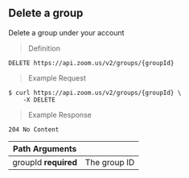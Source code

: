 ## Delete a group

Delete a group under your account

> Definition

```shell
DELETE https://api.zoom.us/v2/groups/{groupId}
```

> Example Request

```shell
$ curl https://api.zoom.us/v2/groups/{groupId} \
    -X DELETE
```

> Example Response

```text
204 No Content
```

Path Arguments | &nbsp;
--- | ---
groupId **required** | The group ID


